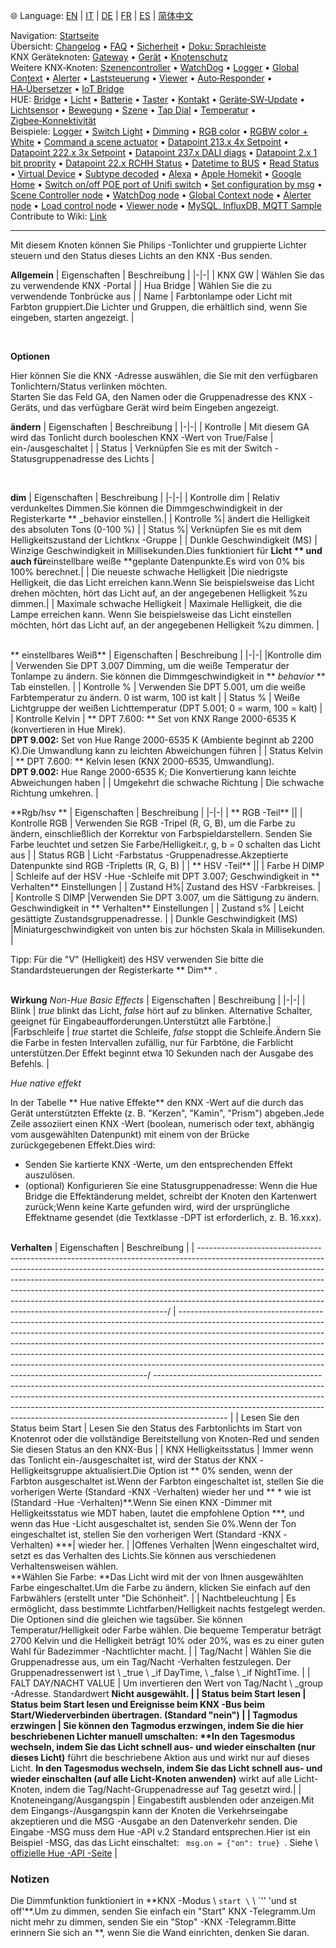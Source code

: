 🌐 Language: [EN](/node-red-contrib-knx-ultimate/wiki/HUE+Light) | [IT](/node-red-contrib-knx-ultimate/wiki/it-HUE+Light) | [DE](/node-red-contrib-knx-ultimate/wiki/de-HUE+Light) | [FR](/node-red-contrib-knx-ultimate/wiki/fr-HUE+Light) | [ES](/node-red-contrib-knx-ultimate/wiki/es-HUE+Light) | [简体中文](/node-red-contrib-knx-ultimate/wiki/zh-CN-HUE+Light)
<!-- NAV START -->
Navigation: [Startseite](/node-red-contrib-knx-ultimate/wiki/de-Home)  
Übersicht: [Changelog](https://github.com/Supergiovane/node-red-contrib-knx-ultimate/blob/master/CHANGELOG.md) • [FAQ](/node-red-contrib-knx-ultimate/wiki/de-FAQ-Troubleshoot) • [Sicherheit](/node-red-contrib-knx-ultimate/wiki/de-SECURITY) • [Doku: Sprachleiste](/node-red-contrib-knx-ultimate/wiki/de-Docs-Language-Bar)  
KNX Geräteknoten: [Gateway](/node-red-contrib-knx-ultimate/wiki/de-Gateway-configuration) • [Gerät](/node-red-contrib-knx-ultimate/wiki/de-Device) • [Knotenschutz](/node-red-contrib-knx-ultimate/wiki/de-Protections)  
Weitere KNX‑Knoten: [Szenencontroller](/node-red-contrib-knx-ultimate/wiki/de-SceneController-Configuration) • [WatchDog](/node-red-contrib-knx-ultimate/wiki/de-WatchDog-Configuration) • [Logger](/node-red-contrib-knx-ultimate/wiki/de-Logger-Configuration) • [Global Context](/node-red-contrib-knx-ultimate/wiki/de-GlobalVariable) • [Alerter](/node-red-contrib-knx-ultimate/wiki/de-Alerter-Configuration) • [Laststeuerung](/node-red-contrib-knx-ultimate/wiki/de-LoadControl-Configuration) • [Viewer](/node-red-contrib-knx-ultimate/wiki/de-knxUltimateViewer) • [Auto‑Responder](/node-red-contrib-knx-ultimate/wiki/de-KNXAutoResponder) • [HA‑Übersetzer](/node-red-contrib-knx-ultimate/wiki/de-HATranslator) • [IoT Bridge](/node-red-contrib-knx-ultimate/wiki/de-IoT-Bridge-Configuration)  
HUE: [Bridge](/node-red-contrib-knx-ultimate/wiki/de-HUE+Bridge+configuration) • [Licht](/node-red-contrib-knx-ultimate/wiki/de-HUE+Light) • [Batterie](/node-red-contrib-knx-ultimate/wiki/de-HUE+Battery) • [Taster](/node-red-contrib-knx-ultimate/wiki/de-HUE+Button) • [Kontakt](/node-red-contrib-knx-ultimate/wiki/de-HUE+Contact+sensor) • [Geräte‑SW‑Update](/node-red-contrib-knx-ultimate/wiki/de-HUE+Device+software+update) • [Lichtsensor](/node-red-contrib-knx-ultimate/wiki/de-HUE+Light+sensor) • [Bewegung](/node-red-contrib-knx-ultimate/wiki/de-HUE+Motion) • [Szene](/node-red-contrib-knx-ultimate/wiki/de-HUE+Scene) • [Tap Dial](/node-red-contrib-knx-ultimate/wiki/de-HUE+Tapdial) • [Temperatur](/node-red-contrib-knx-ultimate/wiki/de-HUE+Temperature+sensor) • [Zigbee‑Konnektivität](/node-red-contrib-knx-ultimate/wiki/de-HUE+Zigbee+connectivity)  
Beispiele: [Logger](/node-red-contrib-knx-ultimate/wiki/de-Logger-Sample) • [Switch Light](/node-red-contrib-knx-ultimate/wiki/-Sample---Switch-light) • [Dimming](/node-red-contrib-knx-ultimate/wiki/-Sample---Dimming) • [RGB color](/node-red-contrib-knx-ultimate/wiki/-Sample---RGB-Color) • [RGBW color + White](/node-red-contrib-knx-ultimate/wiki/-Sample---RGBW-Color-plus-White) • [Command a scene actuator](/node-red-contrib-knx-ultimate/wiki/-Sample---Control-a-scene-actuator) • [Datapoint 213.x 4x Setpoint](/node-red-contrib-knx-ultimate/wiki/-Sample---DPT213) • [Datapoint 222.x 3x Setpoint](/node-red-contrib-knx-ultimate/wiki/-Sample---DPT222) • [Datapoint 237.x DALI diags](/node-red-contrib-knx-ultimate/wiki/-Sample---DPT237) • [Datapoint 2.x 1 bit proprity](/node-red-contrib-knx-ultimate/wiki/-Sample---DPT2) • [Datapoint 22.x RCHH Status](/node-red-contrib-knx-ultimate/wiki/-Sample---DPT22) • [Datetime to BUS](/node-red-contrib-knx-ultimate/wiki/-Sample---DateTime-to-BUS) • [Read Status](/node-red-contrib-knx-ultimate/wiki/-Sample---Read-value-from-Device) • [Virtual Device](/node-red-contrib-knx-ultimate/wiki/-Sample---Virtual-Device) • [Subtype decoded](/node-red-contrib-knx-ultimate/wiki/-Sample---Subtype) • [Alexa](/node-red-contrib-knx-ultimate/wiki/-Sample---Alexa) • [Apple Homekit](/node-red-contrib-knx-ultimate/wiki/-Sample---Apple-Homekit) • [Google Home](/node-red-contrib-knx-ultimate/wiki/-Sample---Google-Assistant) • [Switch on/off POE port of Unifi switch](/node-red-contrib-knx-ultimate/wiki/-Sample---UnifiPOE) • [Set configuration by msg](/node-red-contrib-knx-ultimate/wiki/-Sample-setConfig) • [Scene Controller node](/node-red-contrib-knx-ultimate/wiki/Sample-Scene-Node) • [WatchDog node](/node-red-contrib-knx-ultimate/wiki/-Sample---WatchDog) • [Global Context node](/node-red-contrib-knx-ultimate/wiki/SampleGlobalContextNode) • [Alerter node](/node-red-contrib-knx-ultimate/wiki/SampleAlerter) • [Load control node](/node-red-contrib-knx-ultimate/wiki/SampleLoadControl) • [Viewer node](/node-red-contrib-knx-ultimate/wiki/knxUltimateViewer) • [MySQL, InfluxDB, MQTT Sample](/node-red-contrib-knx-ultimate/wiki/Sample-KNX2MQTT-KNX2MySQL-KNX2InfluxDB)  
Contribute to Wiki: [Link](/node-red-contrib-knx-ultimate/wiki/de-Manage-Wiki)
<!-- NAV END -->
---

<p> Mit diesem Knoten können Sie Philips -Tonlichter und gruppierte Lichter steuern und den Status dieses Lichts an den KNX -Bus senden.</p>

**Allgemein**
| Eigenschaften | Beschreibung |
|-|-|
| KNX GW | Wählen Sie das zu verwendende KNX -Portal |
| Hua Bridge | Wählen Sie die zu verwendende Tonbrücke aus |
| Name | Farbtonlampe oder Licht mit Farbton gruppiert.Die Lichter und Gruppen, die erhältlich sind, wenn Sie eingeben, starten angezeigt. |

<br/>

**Optionen**

Hier können Sie die KNX -Adresse auswählen, die Sie mit den verfügbaren Tonlichtern/Status verlinken möchten.<br/>
Starten Sie das Feld GA, den Namen oder die Gruppenadresse des KNX -Geräts, und das verfügbare Gerät wird beim Eingeben angezeigt.

**ändern**
| Eigenschaften | Beschreibung |
|-|-|
| Kontrolle | Mit diesem GA wird das Tonlicht durch booleschen KNX -Wert von True/False | ein-/ausgeschaltet |
| Status | Verknüpfen Sie es mit der Switch -Statusgruppenadresse des Lichts |

<br/>

**dim**
| Eigenschaften | Beschreibung |
|-|-|
| Kontrolle dim | Relativ verdunkeltes Dimmen.Sie können die Dimmgeschwindigkeit in der Registerkarte \*\* _behavior einstellen.|
| Kontrolle %| ändert die Helligkeit des absoluten Tons (0-100 %) |
| Status %| Verknüpfen Sie es mit dem Helligkeitszustand der Lichtknx -Gruppe |
| Dunkle Geschwindigkeit (MS) | Winzige Geschwindigkeit in Millisekunden.Dies funktioniert für **Licht ** und auch für**einstellbare weiße \*\*geplante Datenpunkte.Es wird von 0% bis 100% berechnet.|
| Die neueste schwache Helligkeit |Die niedrigste Helligkeit, die das Licht erreichen kann.Wenn Sie beispielsweise das Licht drehen möchten, hört das Licht auf, an der angegebenen Helligkeit %zu dimmen.|
| Maximale schwache Helligkeit | Maximale Helligkeit, die die Lampe erreichen kann. Wenn Sie beispielsweise das Licht einstellen möchten, hört das Licht auf, an der angegebenen Helligkeit %zu dimmen. |

<br/> ** einstellbares Weiß** | Eigenschaften | Beschreibung |
|-|-|
|Kontrolle dim | Verwenden Sie DPT 3.007 Dimming, um die weiße Temperatur der Tonlampe zu ändern. Sie können die Dimmgeschwindigkeit in \*\* _behavior_ \*\* Tab einstellen. |
| Kontrolle % | Verwenden Sie DPT 5.001, um die weiße Farbtemperatur zu ändern. 0 ist warm, 100 ist kalt |
| Status % | Weiße Lichtgruppe der weißen Lichttemperatur (DPT 5.001; 0 = warm, 100 = kalt) |
| Kontrolle Kelvin | ** DPT 7.600: ** Set von KNX Range 2000-6535 K (konvertieren in Hue Mirek). <br/>**DPT 9.002:** Set von Hue Range 2000-6535 K (Ambiente beginnt ab 2200 K).Die Umwandlung kann zu leichten Abweichungen führen |
| Status Kelvin | ** DPT 7.600: ** Kelvin lesen (KNX 2000-6535, Umwandlung).<br/>**DPT 9.002:** Hue Range 2000-6535 K; Die Konvertierung kann leichte Abweichungen haben |
| Umgekehrt die schwache Richtung | Die schwache Richtung umkehren. |
<br/>

\*\*Rgb/hsv \*\*
| Eigenschaften | Beschreibung |
|-|-|
| ** RGB -Teil** ||
| Kontrolle RGB | Verwenden Sie RGB -Tripel (R, G, B), um die Farbe zu ändern, einschließlich der Korrektur von Farbspieldarstellern. Senden Sie Farbe leuchtet und setzen Sie Farbe/Helligkeit.r, g, b = 0 schalten das Licht aus |
| Status RGB | Licht -Farbstatus -Gruppenadresse.Akzeptierte Datenpunkte sind RGB -Tripletts (R, G, B) |
| ** HSV -Teil** ||
| Farbe H DIMP | Schleife auf der HSV -Hue -Schleife mit DPT 3.007; Geschwindigkeit in ** Verhalten** Einstellungen |
| Zustand H%| Zustand des HSV -Farbkreises. |
| Kontrolle S DIMP |Verwenden Sie DPT 3.007, um die Sättigung zu ändern. Geschwindigkeit in ** Verhalten** Einstellungen |
| Zustand s% | Leicht gesättigte Zustandsgruppenadresse. |
| Dunkle Geschwindigkeit (MS) |Miniaturgeschwindigkeit von unten bis zur höchsten Skala in Millisekunden. |

Tipp: Für die "V" (Helligkeit) des HSV verwenden Sie bitte die Standardsteuerungen der Registerkarte ** Dim** .

<br/> **Wirkung** _Non-Hue Basic Effects_
| Eigenschaften | Beschreibung |
|-|-|
| Blink | _true_ blinkt das Licht, _false_ hört auf zu blinken. Alternative Schalter, geeignet für Eingabeaufforderungen.Unterstützt alle Farbtöne.|
|Farbschleife | _true_ startet die Schleife, _false_ stoppt die Schleife.Ändern Sie die Farbe in festen Intervallen zufällig, nur für Farbtöne, die Farblicht unterstützen.Der Effekt beginnt etwa 10 Sekunden nach der Ausgabe des Befehls. |

_Hue native effekt_

In der Tabelle ** Hue native Effekte** den KNX -Wert auf die durch das Gerät unterstützten Effekte (z. B. "Kerzen", "Kamin", "Prism") abgeben.Jede Zeile assoziiert einen KNX -Wert (boolean, numerisch oder text, abhängig vom ausgewählten Datenpunkt) mit einem von der Brücke zurückgegebenen Effekt.Dies wird:

- Senden Sie kartierte KNX -Werte, um den entsprechenden Effekt auszulösen.
- (optional) Konfigurieren Sie eine Statusgruppenadresse: Wenn die Hue Bridge die Effektänderung meldet, schreibt der Knoten den Kartenwert zurück;Wenn keine Karte gefunden wird, wird der ursprüngliche Effektname gesendet (die Textklasse -DPT ist erforderlich, z. B. 16.xxx).

<br/> **Verhalten** | Eigenschaften | Beschreibung |
| ----------------------------------------------------------------------------------------------------------------------------------------------------------------------------------------------------------------------------------------------------------------------------------------------------------------------------------------------------------------------------------------------------------------------------------------------------------------------------/ | ----------------------------------------------------------------------------------------------------------------------------------------------------------------------------------------------------------------------------------------------------------------------------------------------------------------------------------------------------------------------------------------------------------------------------------------------------------------------------/ ------------------------------------------------------------------------------------------------------------------------------------------------------------------------------------------------------------------------------------------------------------------------------------------------------------------------------------------ |
| Lesen Sie den Status beim Start | Lesen Sie den Status des Farbtonlichts im Start von Knotenrot oder die vollständige Bereitstellung von Knoten-Red und senden Sie diesen Status an den KNX-Bus |
| KNX Helligkeitsstatus | Immer wenn das Tonlicht ein-/ausgeschaltet ist, wird der Status der KNX -Helligkeitsgruppe aktualisiert.Die Option ist ** 0% senden, wenn der Farbton ausgeschaltet ist.Wenn der Farbton eingeschaltet ist, stellen Sie die vorherigen Werte (Standard -KNX -Verhalten) wieder her und ** * wie ist (Standard -Hue -Verhalten)**.Wenn Sie einen KNX -Dimmer mit Helligkeitsstatus wie MDT haben, lautet die empfohlene Option \*\*\*, und wenn das Hue -Licht ausgeschaltet ist, senden Sie 0%.Wenn der Ton eingeschaltet ist, stellen Sie den vorherigen Wert (Standard -KNX -Verhalten) \*\*\*| wieder her. |
|Offenes Verhalten |Wenn eingeschaltet wird, setzt es das Verhalten des Lichts.Sie können aus verschiedenen Verhaltensweisen wählen. <br/> \*\*Wählen Sie Farbe: \*\*Das Licht wird mit der von Ihnen ausgewählten Farbe eingeschaltet.Um die Farbe zu ändern, klicken Sie einfach auf den Farbwählers (erstellt unter "Die Schönheit". |
| Nachtbeleuchtung | Es ermöglicht, dass bestimmte Lichtfarben/Helligkeit nachts festgelegt werden. Die Optionen sind die gleichen wie tagsüber. Sie können Temperatur/Helligkeit oder Farbe wählen. Die bequeme Temperatur beträgt 2700 Kelvin und die Helligkeit beträgt 10% oder 20%, was es zu einer guten Wahl für Badezimmer -Nachtlichter macht. |
| Tag/Nacht | Wählen Sie die Gruppenadresse aus, um ein Tag/Nacht -Verhalten festzulegen. Der Gruppenadressenwert ist \ _true \ _if DayTime, \ _false \ _if NightTime. |
| FALT DAY/NACHT VALUE | Um invertieren den Wert von Tag/Nacht \ _group -Adresse. Standardwert **Nicht ausgewählt. |
| Status beim Start lesen | Status beim Start lesen und Ereignisse beim KNX -Bus beim Start/Wiederverbinden übertragen. (Standard "nein") |
| Tagmodus erzwingen | Sie können den Tagmodus erzwingen, indem Sie die hier beschriebenen Lichter manuell umschalten: \*\*In den Tagesmodus wechseln, indem Sie das Licht schnell aus- und wieder einschalten (nur dieses Licht)** führt die beschriebene Aktion aus und wirkt nur auf dieses Licht. **In den Tagesmodus wechseln, indem Sie das Licht schnell aus- und wieder einschalten (auf alle Licht-Knoten anwenden)** wirkt auf alle Licht-Knoten, indem die Tag/Nacht-Gruppenadresse auf Tag gesetzt wird.|
| Knoteneingang/Ausgangspin | Eingabestift ausblenden oder anzeigen.Mit dem Eingangs-/Ausgangspin kann der Knoten die Verkehrseingabe akzeptieren und die MSG -Ausgabe an den Datenverkehr senden. Die Eingabe -MSG muss dem Hue -API v.2 Standard entsprechen.Hier ist ein Beispiel -MSG, das das Licht einschaltet: <Code> msg.on = {"on": true} </code>. Siehe \ [offizielle Hue -API -Seite](§url0§) |

### Notizen

Die Dimmfunktion funktioniert in \*\*KNX -Modus \ `start \` \ `'' 'und st off'**.Um zu dimmen, senden Sie einfach ein "Start" KNX -Telegramm.Um nicht mehr zu dimmen, senden Sie ein "Stop" -KNX -Telegramm.Bitte erinnern Sie sich an \*\*, wenn Sie die Wand einrichten, denken Sie daran.

<br/>

<br/>
